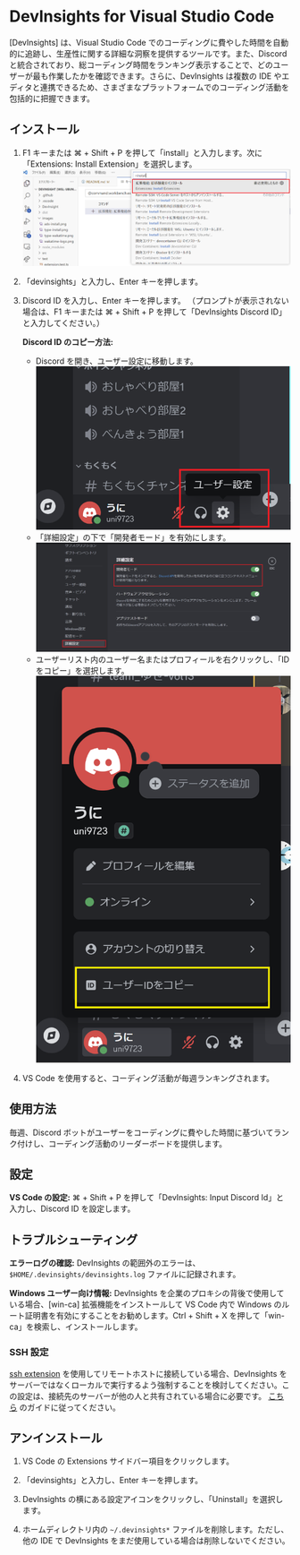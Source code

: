 # DevInsights for Visual Studio Code

[DevInsights] は、Visual Studio Code でのコーディングに費やした時間を自動的に追跡し、生産性に関する詳細な洞察を提供するツールです。また、Discord と統合されており、総コーディング時間をランキング表示することで、どのユーザーが最も作業したかを確認できます。さらに、DevInsights は複数の IDE やエディタと連携できるため、さまざまなプラットフォームでのコーディング活動を包括的に把握できます。

## インストール

1. F1 キーまたは ⌘ + Shift + P を押して「install」と入力します。次に「Extensions: Install Extension」を選択します。
![コマンドパレットを開く](images/extentions_install.png)

2. 「devinsights」と入力し、Enter キーを押します。

3. Discord ID を入力し、Enter キーを押します。
   （プロンプトが表示されない場合は、F1 キーまたは ⌘ + Shift + P を押して「DevInsights Discord ID」と入力してください。）

   **Discord ID のコピー方法:**
   - Discord を開き、ユーザー設定に移動します。
   ![コマンドパレットを開く](images/user_setting.png)
   - 「詳細設定」の下で「開発者モード」を有効にします。
   ![コマンドパレットを開く](images/developer_mode.png)
   - ユーザーリスト内のユーザー名またはプロフィールを右クリックし、「ID をコピー」を選択します。
   ![コマンドパレットを開く](images/copy_userid.png)

4. VS Code を使用すると、コーディング活動が毎週ランキングされます。

## 使用方法

毎週、Discord ボットがユーザーをコーディングに費やした時間に基づいてランク付けし、コーディング活動のリーダーボードを提供します。

## 設定

**VS Code の設定:**
⌘ + Shift + P を押して「DevInsights: Input Discord Id」と入力し、Discord ID を設定します。

## トラブルシューティング

**エラーログの確認:**
DevInsights の範囲外のエラーは、`$HOME/.devinsights/devinsights.log` ファイルに記録されます。

**Windows ユーザー向け情報:**
DevInsights を企業のプロキシの背後で使用している場合、[win-ca] 拡張機能をインストールして VS Code 内で Windows のルート証明書を有効にすることをお勧めします。Ctrl + Shift + X を押して「win-ca」を検索し、インストールします。

### SSH 設定

[ssh extension](https://code.visualstudio.com/docs/remote/ssh) を使用してリモートホストに接続している場合、DevInsights をサーバーではなくローカルで実行するよう強制することを検討してください。この設定は、接続先のサーバーが他の人と共有されている場合に必要です。 [こちら](https://code.visualstudio.com/docs/remote/ssh#_advanced-forcing-an-extension-to-run-locally-remotely) のガイドに従ってください。

## アンインストール

1. VS Code の Extensions サイドバー項目をクリックします。

2. 「devinsights」と入力し、Enter キーを押します。

3. DevInsights の横にある設定アイコンをクリックし、「Uninstall」を選択します。

4. ホームディレクトリ内の `~/.devinsights*` ファイルを削除します。ただし、他の IDE で DevInsights をまだ使用している場合は削除しないでください。
